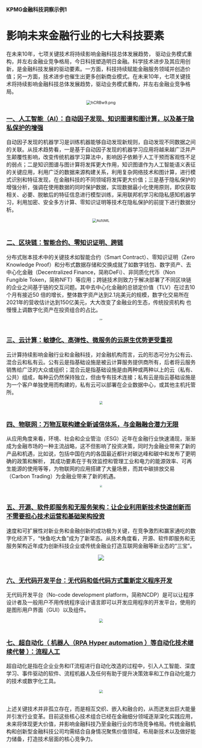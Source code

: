 __KPMG金融科技洞察示例1__

# 影响未来金融行业的七大科技要素

在未来10年，七项关键技术将持续影响金融科技总体发展趋势， 驱动业务模式重构，并左右金融业竞争格局，今日科技塑造明日金融。科学技术进步及其应用创新，是金融科技发展的驱动要素。一方面，科技持续赋能金融服务领域并创造价值；另一方面，技术进步也催生出更多创新商业模式。在未来10年，七项关键技术将持续影响金融科技总体发展趋势，驱动业务模式重构，并左右金融业竞争格局。

<div align="center"><img src="https://z3.ax1x.com/2021/08/23/hCRBw9.png" alt="hCRBw9.png" style="zoom:76%;" /></div>

### [一、人工智能（AI）：自动因子发现、知识图谱和图计算，以及基于隐私保护的增强](/Advisory/FinTech/自动因子发现知识图谱和图计算以及基于隐私保护的增强.md)

自动因子发现的机器学习是训练机器能够自动发现新规则，自动发现不同数据之间的关联。从技术趋势看，一是基于自动因子发现的机器学习应用将越来越广泛并产生颠覆性影响，改变传统机器学习算法中，影响因子依赖于人工干预而客观性不足的弱点；二是知识图谱与图计算将发挥更大作用，知识图谱作为人工智能语义表征的关键应用，利用广泛的数据来源构建关系，利用复杂网络技术和图计算，进行模式识别和特征发现，在金融科技的不同领域将发挥更大价值；三是基于隐私保护的增强分析，强调在使用数据的同时保护数据，实现数据最小化使用原则，即仅获取相关、必要、脱敏后的特征信息进行模型训练，采用联邦机学习和隐私感知机器学习，利用加密、安全多方计算、零知识证明等技术在隐私保护的前提下进行数据分析。
<div align="center"><img src="https://images.idgesg.net/images/article/2020/11/google-cloud-ai-platform-03-100865393-large.jpg" alt="AutoML" style="zoom:67%;" /></div>
<br>

### [二、区块链：智能合约、零知识证明、跨链](/Advisory/FinTech/区块链智能合约零知识证明跨链.md)

分布式账本技术中的关键技术如智能合约（Smart Contract）、零知识证明（Zero Knowledge  Proof）和分布式数据存储和交换成就了如数字钱包、数字资产、去中心化金融（Decentralized  Finance，简称DeFi）、非同质化代币（Non Fungible Token，简称NFT）等应用；跨链技术则致力于解决部署了不同区块链的企业之间基于链的交互问题。其中去中心化金融的总锁定价值（TLV）在过去10个月有接近50 倍的增长，整体数字资产达到2.1兆美元的规模，数字化交易所在2021年的营收估计达到150亿美元，大大改变了金融业的生态，传统投资机构 也慢慢上调数字化资产在投资组合的占比。

<div align="center"><img src="https://blockchainsimplified.com/blog/all-you-need-to-know-about-decentralized-finance-defi/benefits-of-decentralized-finance.jpg" alt="DF" style="zoom: 26%;" /></div>
<br>


### [三、云计算：敏捷化、高弹性、微服务的云原生优势更受重视](/Advisory/FinTech/云计算敏捷化高弹性微服务的云原生优势更受重视)

云计算持续影响金融行业和金融科技，对金融机构而言，云的形态可分为公有云、混合云和私有云。公有云是指基础设施是被云计算服务提供商所有，后者将云服务销售给广泛的大众或组织；混合云是指基础设施是由两种或两种以上的云（私有、公共）组成，每种云仍然保持独立，但由专有技术连接；私有云是指云基础设施是为一个客户单独使用而构建的，私有云可以部署在企业数据中心，或其他主机托管所。

<div align="center"><img src="https://z3.ax1x.com/2021/08/23/hCOHy9.jpg" style="zoom: 55%;" ></div>

<br>

### [四、物联网：万物互联构建全新诚信体系，与金融融合潜力无限](/Advisory/FinTech/物联网万物互联构建全新诚信体系与金融融合潜力无限)

从应用角度来看，环境、社会和企业管治（ESG）近年在金融行业快速涌现，渐渐成为金融市场的一种主流战略，这不但影响了投资决策，同时为金融业带来了新的产品和机遇，比如说，包括中国在内的各国最近都针对碳达峰和碳中和发布了更明确的政策和解析， 其成功要素在于有效监控和管理工业和电力的能源效率、可再生能源的使用等等，为物联网的应用搭建了大量场景，而其中碳排放交易（Carbon Trading）为金融业带来了新的机遇。

<div align="center"><img src="https://z3.ax1x.com/2021/08/23/hCxyt0.png" style="zoom:40%;"/></div>
<br>

### [五、开源、软件即服务和无服务架构：让企业利用新技术快速创新而不需要担心技术运营和基础架构投资](/Advisory/FinTech/开源软件即服务和无服务架构让企业利用新技术快速创新而不需要担心技术运营和基础架构投资)

速度和可扩展性对新业务和金融创新的成功极为关键，在竞争激烈和赢家通吃的数字化经济下，“快鱼吃大鱼”成为了新常态。从技术角度看，开源、软件即服务和无服务架构近年成为创新科技企业或传统金融业打造互联网金融等新业态的“三宝”。

<div align="center"><img src="https://z3.ax1x.com/2021/08/23/hPcAtx.png"/></div>

<br>

### [六、无代码开发平台：无代码和低代码方式重新定义程序开发](/Advisory/FinTech/无代码开发平台无代码和低代码方式重新定义程序开发)

无代码开发平台（No-code  development  platform，简称NCDP）是可以让程序设计者及一般用户不用传统程序设计语言即可以开发应用程序的开发平台，使用的是图形用户界面（GUI）以及组件。

<div align="center"><img src="https://z3.ax1x.com/2021/08/23/hP2XtI.jpg" style="zoom:67%;" ></div>

<br>

### [七、超自动化（ 机器人（RPA Hyper automation ）等自动化技术继续代替 ）：流程人工](/Advisory/FinTech/超自动化等自动化技术继续代替流程人工)

超自动化是指在企业业务和IT流程进行自动化改造的过程中，引入人工智能、深度学习、事件驱动的软件、流程机器人及任何有助于提升决策效率和工作自动化能力的技术或数字化工具。

<div align="center"><img src="https://z3.ax1x.com/2021/08/23/hPWuGt.png" style="zoom:58%;" ></div>
<br>

上述关键技术并非孤立存在，而是相互交织、嵌入和融合的，从而迸发出巨大能量并引发行业变革。目前这些核心技术组合已经在金融细分领域逐渐深化实践应用，未来将体现更大价值，并影响金融科技乃至金融行业的市场竞争格局。传统金融机构和创新型金融科技公司均需结合自身情况聚焦价值领域，布局新技术以及做好能力储备，打造技术层面的核心竞争力。